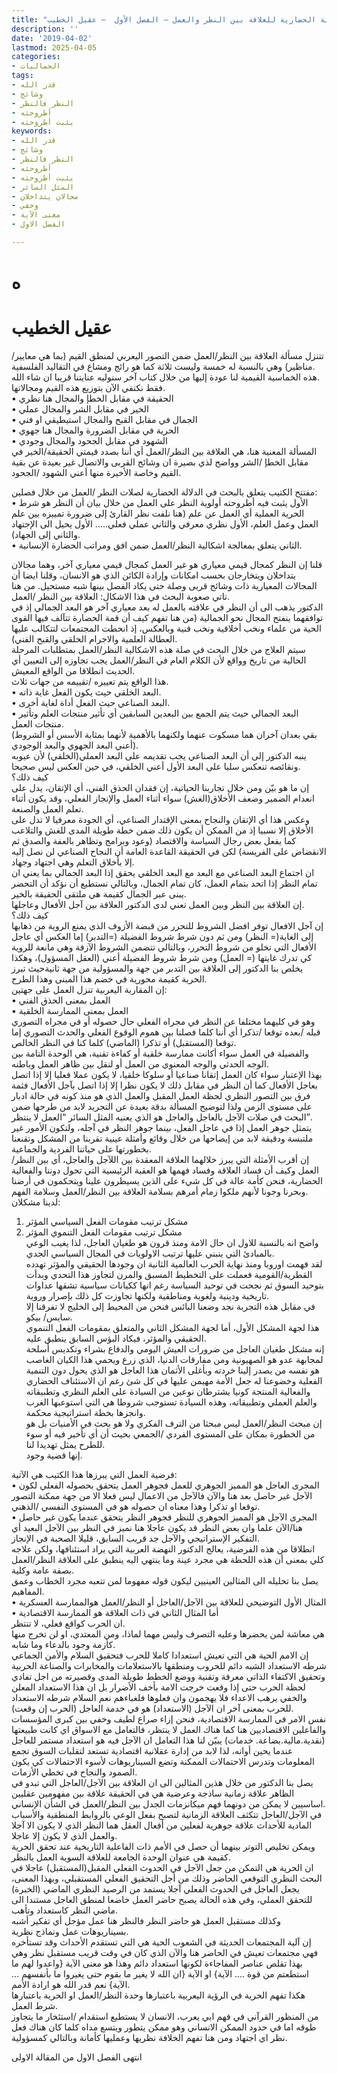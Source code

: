 ```yaml
---
title: "الدلالة الحضارية للعلاقة بين النظر والعمل – الفصل الأول  – عقيل الخطيب"
description: ''
date: '2019-04-02'
lastmod: 2025-04-05
categories:
- الجماليات
tags:
- قدر الله
- وشائج
- النظر فالنظر
- أطروحته
- يثبت أطروحته
keywords:
- قدر الله
- وشائج
- النظر فالنظر
- أطروحته
- يثبت أطروحته
- المثل السائر
- مجالان يتداخلان
- وخفي
- معنى الآية
- الفصل الاول

---
```

# **ه**

# عقيل الخطيب

تتنزل مسألة العلاقة بين النظر/العمل ضمن التصور اليعربي لمنطق القيم (بما هي معايير/مناظير) وهي بالنسبة له خمسة وليست ثلاثة كما هو رائج ومشاع في التقاليد الفلسفية.  
هذه الخماسية القيمية لنا عودة إليها من خلال كتاب آخر سنوليه عنايتنا قريبا ان شاء الله.   
فقط نكتفي الآن بتوزيع هذه القيم ومجالاتها.  
• الحقيقة في مقابل الخطإ والمجال هنا نظري  
• الخير في مقابل الشر والمجال عملي  
• الجمال في مقابل القبح والمجال استيطيقي او فني   
• الحرية في مقابل الضرورة والمجال هنا جهوي  
• الشهود في مقابل الجحود والمجال وجودي  
المسألة المعنية هنا، هي العلاقة بين النظر/العمل أي أننا بصدد قيمتي الحقيقة/الخير في مقابل الخطإ /الشر وواضح لذي بصيرة ان وشائج القربى والاتصال غير بعيدة عن بقية القيم وخاصة الأخيرة منها أعني الشهود /الجحود.

مفتتح الكتيب يتعلق بالبحث في الدلالة الحضارية لصلات النظر /العمل من خلال فصلين:  
• الأول يثبت فيه أطروحته أولوية النظر على العمل من خلال بيان أن النظر هو شرط الحرية العملية أي العمل عن علم (هنا نلفت نظر القارئ إلى ضرورة تمييزه بين علم العمل وعمل العلم، الأول نظري معرفي والثاني عملي فعلي….. الأول يحيل الى الإجتهاد والثاني إلى الجهاد).  
• الثاني يتعلق بمعالجة اشكالية النظر/العمل ضمن افق ومراتب الحضارة الإنسانية.

قلنا إن النظر كمجال قيمي معياري هو غير العمل كمجال قيمي معياري آخر، وهما مجالان يتداخلان ويتخارجان بحسب امكانات وإرادة الكائن الذي هو الانسان، وقلنا ايضا أن المجالات المعيارية ذات وشائج قربى وصلة حتى يكاد الفصل بينها شبه مستحيل. من هنا تاتي صعوبة البحث في هذا الاشكال: العلاقة بين النظر /العمل.  
الدكتور يذهب الى أن النظر في علاقته بالعمل له بعد معياري آخر هو البعد الجمالي إذ في توافقهما ينفتح المجال نحو الجمالية (من هنا تفهم كيف أن قمة الحضارة تتآلف فيها القوى الحية من علماء ونخب أخلاقية ونخب فنية وبالعكس، إذ انحطت المجتمعات لتتكالب عليها العطالة العلمية والاجرام الخلقي والقبح الفني).  
سيتم العلاج من خلال البحث في صلة هذه الاشكالية النظر/العمل بمتطلبات المرحلة الحالية من تاريخ وواقع لأن الكلام العام في النظر/العمل يجب تجاوزه إلى التعيين أي الحديث انطلاقا من الواقع المعيش.   
هذا الواقع يتم تعييره /تقييمه من جهات ثلاث.  
• البعد الخلقي حيث يكون الفعل غاية ذاته.  
• البعد الصناعي حيث الفعل أداة لغاية أخرى.  
• البعد الجمالي حيث يتم الجمع بين البعدين السابقين أي تأثير منتجات العلم وتأثير منتجات العمل.  
(بقي بعدان آخران هما مسكوت عنهما ولكنهما بالأهمية لأنهما بمثابة الأسس أو الشروط أعني البعد الجهوي والبعد الوجودي).  
ينبه الدكتور إلى أن البعد الصناعي يجب تقديمه على البعد العملي(الخلقي) لأن عيوبه ونقائصه تنعكس سلبا على البعد الأول أعني الخلقي، في حين العكس ليس صحيحا.   
كيف ذلك؟  
إن ما هو بيّن ومن خلال تجاربنا الحياتية، إن فقدان الحذق الفني، أي الإتقان، يدل على انعدام الضمير وضعف الأخلاق(الغش) سواء أثناء العمل والإنجاز الفعلي، وقد يكون أثناء تعلم العمل والصنعة.  
وعكس هذا أي الإتقان والنجاح بمعنى الإقتدار الصناعي، أي الجودة معرفيا لا تدل على الأخلاق إلا نسبيا إذ من الممكن أن يكون ذلك ضمن خطة طويلة المدى للغش والتلاعب كما يفعل بعض رجال السياسة والاقتصاد (وعود وبرامج وتظاهر بالعفة والصدق ثم الانقضاض على الفريسة) لكن في الحقيقة القاعدة العامة أن النجاح الصناعي لن نصل إليه إلا بأخلاق التعلم وهي اجتهاد وجهاد.  
ان اجتماع البعد الصناعي مع البعد مع البعد الخلقي يحقق إذا البعد الجمالي بما يعني ان تمام النظر إذا اتحد بتمام العمل، كان تمام الجمال، وبالتالي نستطيع أن نؤكد أن التحضر يبنى عبر الجمال كقيمة هي ملتقى الحقيقة بالخير.  
إن العلاقة بين النظر وبين العمل تعني لدى الدكتور العلاقة بين آجل الأفعال وعاجلها.   
كيف ذلك؟  
إن آجل الافعال توفر افضل الشروط للتحرر من قبضة الأزوف الذي يمنع الروية من ذهابها إلى الغاية(= النظر) ومن ثم دون شرط شروط الفضيلة (=التدبر) إما العكس أي عاجل الأفعال التي تخلو من شروط التحرر، وبالتالي تتضمن الشروط الآزفة وهي مانعة للروية كي تدرك غايتها (= العمل) ومن شرط شروط الفضيلة أعني (العقل المسؤول)، وهكذا يخلص بنا الدكتور إلى العلاقة بين التدبر من جهة والمسؤولية من جهة ثانيةحيث تبرز الحرية كقيمة محورية في خضم هذا المبنى وهذا الطرح.  
إن المقاربة اليعربية تنزل العمل على جهتين:  
• العمل بمعنى الحذق الفني  
• العمل بمعنى الممارسة الخلقية  
وهو في كليهما مختلفا عن النظر في مجراه الفعلي حال حصوله أو في مجراه التصوري قبله /بعده توقعا /تذكرا أي أننا كلما فصلنا بين هموم الوقوع الفعلي والحدث التصوري إما توقعا (المستقبل) أو تذكرا (الماضي) كلما كنا في النظر الخالص.  
والفضيلة في العمل سواء أكانت ممارسة خلقية أو كفاءة تقنية، هي الوحدة التامة بين الوجه الحدثي والوجه المعنوي من العمل أو لنقل بين ظاهر العمل وباطنه.  
بهذا الإعتبار سواء كان العمل إتقانا صناعيا أو سلوكا خلقيا، لا يكون عملا فعليا إلا إذا اتصل بعاجل الأفعال كما أن النظر في مقابل ذلك لا يكون نظرا إلا إذا اتصل بآجل الأفعال فثمة فرق بين التصور النظري لحظة العمل المقبل والعمل الذي هو منذ كونه في حالة ادبار على مستوى الزمن ولذا لتوضيح المسألة بدقة بعيدة عن التجريد لابد من طرحها ضمن البحث في صلات الآجل بالعاجل والعاجل هو الذي يعنيه المثل السائر “العمل لا ينتظر”.  
يتمثل جوهر العمل إذا في عاجل الفعل، بينما جوهر النظر في آجله، ولتكون الأمور غير ملتبسة ودقيقة لابد من إيضاحها من خلال وقائع وأمثلة عينية تقربنا من المشكل وتقنعنا بخطورتها على حياتنا الفردية والجماعية.  
إن أقرب الأمثلة التي يبرز خلالهما العلاقة المعقدة بين اللآجل والعاجل، أي بين النظر/العمل وكيف أن فساد العلاقة وفساد فهمها هو العقبة الرئيسية التي تحول دوننا والفعالية الحضارية، فنحن كأمة عالة في كل شيء على الذين يسيطرون علينا ويتحكمون في أرضنا وبحرنا وجونا لأنهم ملكوا زمام أمرهم بسلامة العلاقة بين النظر/العمل وسلامة الفهم.  
لدينا مشكلان:  
1. مشكل ترتيب مقومات الفعل السياسي المؤثر  
2. مشكل ترتيب مقومات الفعل التنموي المؤثر  
واضح انه بالنسبة للاول ان حال الامة ومنذ قرون هو طغيان العاجل، لذا يغيب الوعي بالمبادئ التي ينبني عليها ترتيب الاولويات في المجال السياسي الجدي.  
لقد فهمت اوروبا ومنذ نهاية الحرب العالمية الثانية ان وجودها الحقيقي والمؤثر تهدده القطرية/القومية فعملت على التخطيط المسبق والمرن لتجاوز هذا التحدي وبدأت بتوحيد السوق ثم نجحت في توحيد السياسة رغم انها ككيانات سياسية تشقها عداوات تاريخية ودينية ولغوية ومناطقية ولكنها تجاوزت كل ذلك بإصرار وروية.   
في مقابل هذه التجربة نجد وضعنا البائس فنحن من المحيط إلى الخليج لا تفرقنا إلا سايس/ بيكو.   
هذا لجهة المشكل الأول، أما لجهة المشكل الثاني والمتعلق بمقومات الفعل التنموي الحقيقي والمؤثر، فيكاد البؤس السابق ينطبق عليه.   
إنه مشكل طغيان العاجل من ضرورات العيش اليومي والدفاع بشراء وتكديس أسلحة لمجابهة عدو هو الصهيونية ومن مفارقات الدنيا، الذي زرع ويحمي هذا الكيان الغاصب هو نفسه من يصدر إلينا خردته وبأغلى الأثمان هذا العاجل هو الذي يحول دون التنمية الفعلية وخضوعنا له جعل الأمة مهيمن عليها في كل شئ رغم ان الاستئناف الحضاري والفعالية المنتجة كونيا يشترطان نوعين من السيادة على العلم النظري وتطبيقاته والعلم العملي وتطبيقاته، وهذه السيادة تستوجب شروطا هي التي استوعبها الغرب وانجزها بخطة استراتيجية محكمة.  
إن مبحث النظر/العمل ليس مبحثا من الترف الفكري ولا هو بحث في الأمنيات بل هو من الخطورة بمكان على المستوى الفردي /الجمعي بحيث أن أي تأخير فيه أو سوء للطرح يمثل تهديدا لنا.   
إنها قضية وجود.

فرضية العمل التي يبرزها هذا الكتيب هي الآتية:  
• المجرى العاجل هو المميز الجوهري للعمل فجوهر العمل يتحقق بحصوله الفعلي لكون الآجل غير حاصل بعد هنا والآن فالآجل من الاعمال ليس فعلا الا من جهة ممكنة التصور توقعا او تذكرا وهذا معناه ان حصوله هو في المستوى النفسي /الذهني.  
• المجرى الآجل هو المميز الجوهري للنظر فجوهر النظر يتحقق عندما يكون غير حاصل هنا/الآن علما وان بعض النظر قد يكون عاجلا هنا نميز في النظر بين الآجل البعيد أي التفكير الإستراتيجي والآجل جد قريب السابق، قليلا الصحبة في الإنجاز.  
انطلاقا من هذه الفرضية، يعالج الدكتور النهضة العربية التي يراد استئنافها، ولكن علاجه كلي بمعنى أن هذه اللحظة هي مجرد عينة وما ينتهي اليه ينطبق على العلاقة النظر/العمل بصفة عامة وكلية.  
يصل بنا تحليله الى المثالين العينيين ليكون قوله مفهوما لمن تتعبه مجرد الخطاب وعمق المفاهيم.  
• المثال الأول التوضيحي للعلاقة بين الآجل/العاجل أو النظر/العمل هوالممارسة العسكرية   
• أما المثال الثاني في ذات العلاقة هو الممارسة الاقتصادية   
ان الحرب كواقع فعلي، لا تنتظر.   
هي معاشة لمن يحضرها وعليه التصرف وليس مهما لماذا، ومن المعتدي، او لن تخرج منها كأزمة وجود بالدعاء وما شابه.  
إن الامم الحية هي التي تعيش استعدادا كاملا للحرب فتحقيق السلام والأمن الجماعي شرطه الاستعداد الشبه دائم للحروب ومنطقها بالاستعلامات والمخابرات والصناعة الحربية وتحقيق الاكتفاء الذاتي معرفة وتقنية ووضع الخطط طويلة المدى وقصيرته من اجل تفادي لحظة الحرب حتى إذا وقعت خرجت الامة بأخف الأضرار بل ان هذا الاستعداد المعلن والخفي يرهب الاعداء فلا يهجمون وان فعلوها فلغباءهم نعم السلام شرطه الاستعداد للحرب بمعنى آخر ان الآجل (الاستعداد) هو في خدمة العاجل (الحرب إن وقعت).  
نفس الامر في الممارسة الاقتصادية، فنحن إزاء صراع لطيف وخفي بين كبرى المؤسسات والفاعلين الاقتصاديين هنا كما هناك العمل لا ينتظر، فالتعامل مع الاسواق اي كانت طبيعتها (نقدية.مالية.بضاعة. خدمات) يبيّن لنا هذا التعامل ان الآجل فيه هو استعداد مستمر للعاجل عندما يحين أوانه، لذا لابد من إدارة عقلانية اقتصادية تستعد لتقلبات السوق تجمع المعلومات وتدرس الاحتمالات الممكنة وتضع السيناريوهات لأسوء الاحتمالات كي يكون الصمود والنجاح في تخطي الأزمات.  
يصل بنا الدكتور من خلال هذين المثالين الى ان العلاقة بين الآجل/العاجل التي تبدو في الظاهر علاقة زمانية ساذجة وعرضية هي في الحقيقة علاقة بين مفهومين عقليين اساسيين لا يمكن من دونهما فهم ميكانزمات الجدل بين النظر/العمل في الشأن الإنساني.  
في الآجل/العاجل تتكثف العلاقة الزمانية لتصبح بفعل الوعي بالروابط المنطقية والأسباب المادية للأحداث علاقة جوهرية لفعلين من أفعال العقل هما النظر الذي لا يكون الا آجلا والعمل الذي لا يكون إلا عاجلا.  
ويمكن تخليص التوتر بينهما أن حصل في الأمم ذات الفاعلية التاريخية عند تحقق الحرية كقيمة هي عنوان الوحدة الجامعة للعلاقة السوية العمل بالنظر.  
ان الحرية هي التمكن من جعل الآجل في الحدوث الفعلي المقبل(المستقبل) عاجلا في البحث النظري التوقعي الحاضر وذلك من أجل التحقيق الفعلي المستقبلي، وبهذا المعنى، يجعل العاجل في الحدوث الفعلي آجلا يستمد من الرصيد النظري الماضي (الخبرة) للتحقق العملي، وفي هذه الحالة يصبح حاضر العمل خاضعا لمنطق العاجل مستندا الى ماضي النظر كاستعداد وتأهب.  
وكذلك مستقبل العمل هو حاضر النظر فالنظر هنا عمل مؤجل أي تفكير أشبه بسيناريوهات عمل ونماذج نظرية.  
إن آلية المجتمعات الحديثة في الشعوب الحية هي التي تستقدم الأحداث وقد تستأخره فهي مجتمعات تعيش في الحاضر هنا والآن الذي كان في وقت قريب مستقبل نظر وهي بهذا تقلص عناصر المفاجاءة لكونها استعداد دائم وهذا هو معنى الآية {واعدوا لهم ما استطعتم من قوة …. الآية} او الآية {ان الله لا يغير ما بقوم حتى يغيروا ما بأنفسهم … الآية} نعم قدر الله هو ارادة الأمم.  
هكذا تفهم الحرية في الرؤية اليعربية باعتبارها وحدة النظر/العمل او الحرية باعتبارها شرط العمل.  
من المنظور القرآني في فهم ابي يعرب، الانسان لا يستطيع استقدام /استئخار ما يتجاوز طوقه اما في حدود الممكن الانساني وهو ممكن يتطور ويتسع مداه كلما كان هناك فعل نظر اي اجتهاد ومن هنا تفهم الخلافة نظريها وعمليها كأمانة وبالتالي كمسؤولية.

انتهى الفصل الاول من المقالة الاولى

###
